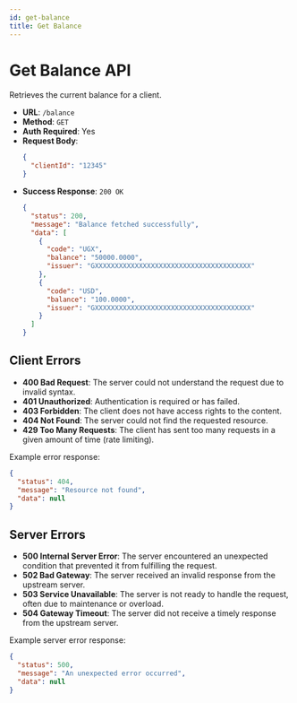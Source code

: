 ```yaml
---
id: get-balance
title: Get Balance
---
```


# Get Balance API

Retrieves the current balance for a client.

- **URL**: `/balance`
- **Method**: `GET`
- **Auth Required**: Yes
- **Request Body**:
  ```json
  {
    "clientId": "12345"
  }
  ```
- **Success Response**: `200 OK`
  ```json
  {
    "status": 200,
    "message": "Balance fetched successfully",
    "data": [
      {
        "code": "UGX",
        "balance": "50000.0000",
        "issuer": "GXXXXXXXXXXXXXXXXXXXXXXXXXXXXXXXXXXXXXXX"
      },
      {
        "code": "USD",
        "balance": "100.0000",
        "issuer": "GXXXXXXXXXXXXXXXXXXXXXXXXXXXXXXXXXXXXXXX"
      }
    ]
  }
  ```


## Client Errors

- **400 Bad Request**: The server could not understand the request due to invalid syntax.
- **401 Unauthorized**: Authentication is required or has failed.
- **403 Forbidden**: The client does not have access rights to the content.
- **404 Not Found**: The server could not find the requested resource.
- **429 Too Many Requests**: The client has sent too many requests in a given amount of time (rate limiting).

Example error response:

```json
{
  "status": 404,
  "message": "Resource not found",
  "data": null
}
```

## Server Errors

- **500 Internal Server Error**: The server encountered an unexpected condition that prevented it from fulfilling the request.
- **502 Bad Gateway**: The server received an invalid response from the upstream server.
- **503 Service Unavailable**: The server is not ready to handle the request, often due to maintenance or overload.
- **504 Gateway Timeout**: The server did not receive a timely response from the upstream server.

Example server error response:

```json
{
  "status": 500,
  "message": "An unexpected error occurred",
  "data": null
}
```